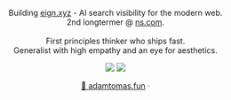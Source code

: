 <p align="center">
  Building <a href="https://eign.xyz">eign.xyz</a> - AI search visibility for the modern web.
  <br>
  2nd longtermer @ <a href="https://ns.com">ns.com</a>.<br/><br/>
  First principles thinker who ships fast.
  <br>
  Generalist with high empathy and an eye for aesthetics.
</p>

<p align="center">
  <img src="https://img.shields.io/badge/Vercel-000000?style=for-the-badge&logo=vercel&logoColor=white" />
  <img src="https://img.shields.io/badge/Claude-191919?style=for-the-badge&logo=anthropic&logoColor=white" />
</p>

<p align="center">
  <a href="https://adamtomas.fun">🎵 adamtomas.fun</a> ·
